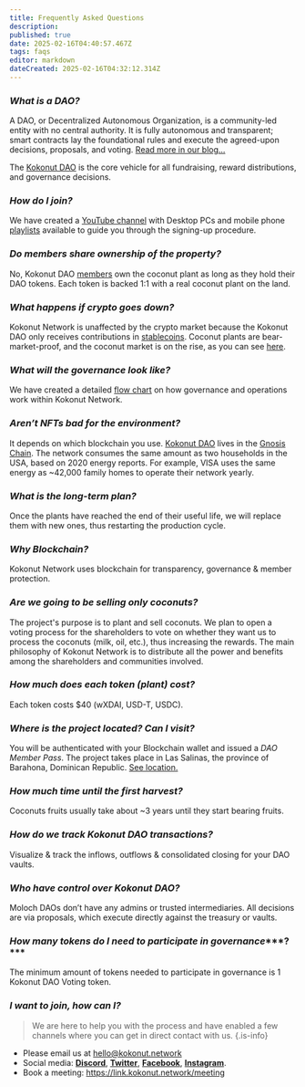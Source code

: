 ```yaml
---
title: Frequently Asked Questions
description: 
published: true
date: 2025-02-16T04:40:57.467Z
tags: faqs
editor: markdown
dateCreated: 2025-02-16T04:32:12.314Z
---
```


### *What is a DAO?*

A DAO, or Decentralized Autonomous Organization, is a community-led entity with no central authority. It is fully autonomous and transparent; smart contracts lay the foundational rules and execute the agreed-upon decisions, proposals, and voting. [Read more in our blog...](https://paragraph.xyz/@kokonut)

The [Kokonut DAO](https://link.kokonut.network/dao) is the core vehicle for all fundraising, reward distributions, and governance decisions.

### *How do I join?*

We have created a [YouTube channel](https://link.kokonut.network/youtube) with Desktop PCs and mobile phone [playlists](https://www.youtube.com/channel/UCQusJMd1NgIIMOuxtJppSIA/playlists) available to guide you through the signing-up procedure.

### *Do members share ownership of the property?*

No, Kokonut DAO [members](https://link.kokonut.network/members) own the coconut plant as long as they hold their DAO tokens. Each token is backed 1:1 with a real coconut plant on the land.

### *What happens if crypto goes down?*

Kokonut Network is unaffected by the crypto market because the Kokonut DAO only receives contributions in [stablecoins](https://link.kokonut.network/treasury). Coconut plants are bear-market-proof, and the coconut market is on the rise, as you can see [here](https://www.alliedmarketresearch.com/coconut-products-market).

### *What will the governance look like?*

We have created a detailed [flow chart](https://link.kokonut.network/diagram) on how governance and operations work within Kokonut Network.

### *Aren’t NFTs bad for the environment?*

It depends on which blockchain you use. [Kokonut DAO](https://link.kokonut.network/dao) lives in the [Gnosis Chain](https://docs.gnosischain.com/). The network consumes the same amount as two households in the USA, based on 2020 energy reports. For example, VISA uses the same energy as ~42,000 family homes to operate their network yearly.

### *What is the long-term plan?*

Once the plants have reached the end of their useful life, we will replace them with new ones, thus restarting the production cycle.

### *Why Blockchain?*

Kokonut Network uses blockchain for transparency, governance & member protection.

### *Are we going to be selling only coconuts?*

The project's purpose is to plant and sell coconuts. We plan to open a voting process for the shareholders to vote on whether they want us to process the coconuts (milk, oil, etc.), thus increasing the rewards. The main philosophy of Kokonut Network is to distribute all the power and benefits among the shareholders and communities involved.

### *How much does each token (plant) cost?*

Each token costs $40 (wXDAI, USD-T, USDC).

### *Where is the project located? Can I visit?*

You will be authenticated with your Blockchain wallet and issued a *DAO Member Pass*. The project takes place in Las Salinas, the province of Barahona, Dominican Republic. [See location.](https://link.kokonut.network/map)

### *How much time until the first harvest?*

Coconuts fruits usually take about ~3 years until they start bearing fruits.

### *How do we track Kokonut DAO transactions?*

Visualize & track the inflows, outflows & consolidated closing for your DAO vaults.

### *Who have control over Kokonut DAO?*

Moloch DAOs don’t have any admins or trusted intermediaries. All decisions are via proposals, which execute directly against the treasury or vaults.

### *How many tokens do I need to participate in governance****?***

The minimum amount of tokens needed to participate in governance is 1 Kokonut DAO Voting token.

### *I want to join, how can I?*

> We are here to help you with the process and have enabled a few channels where you can get in direct contact with us.
{.is-info}

* Please email us at hello@kokonut.network
* Social media: [**Discord**](https://discord.gg/P6Jj5btpv7), [**Twitter**](https://twitter.com/kokonutnetwork), [**Facebook**](https://www.facebook.com/KokonutNetwork), [**Instagram**](https://instagram.com/kokonutnetwork).
* Book a meeting: <https://link.kokonut.network/meeting>